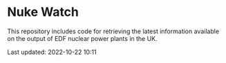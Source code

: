 # Nuke Watch

This repository includes code for retrieving the latest information available on the output of EDF nuclear power plants in the UK.

Last updated: 2022-10-22 10:11